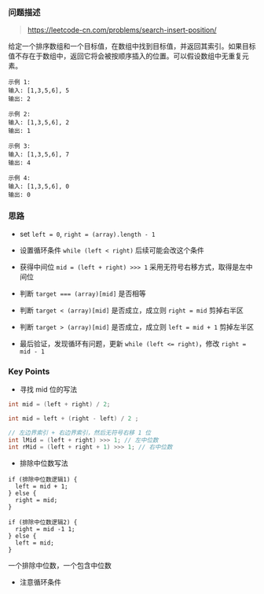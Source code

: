 ### 问题描述

> https://leetcode-cn.com/problems/search-insert-position/

给定一个排序数组和一个目标值，在数组中找到目标值，并返回其索引。如果目标值不存在于数组中，返回它将会被按顺序插入的位置。可以假设数组中无重复元素。

```
示例 1:
输入: [1,3,5,6], 5
输出: 2

示例 2:
输入: [1,3,5,6], 2
输出: 1

示例 3:
输入: [1,3,5,6], 7
输出: 4

示例 4:
输入: [1,3,5,6], 0
输出: 0
```

### 思路

* set `left = 0`, `right = (array).length - 1`

* 设置循环条件 `while (left < right)` 后续可能会改这个条件

* 获得中间位 `mid = (left + right) >>> 1` 采用无符号右移方式，取得是左中间位

* 判断 `target === (array)[mid]` 是否相等

* 判断 `target < (array)[mid]` 是否成立，成立则 `right = mid` 剪掉右半区

* 判断 `target > (array)[mid]` 是否成立，成立则 `left = mid + 1` 剪掉左半区

* 最后验证，发现循环有问题，更新 `while (left <= right)`，修改 `right = mid - 1`

### Key Points

* 寻找 mid 位的写法

``` java
int mid = (left + right) / 2;

int mid = left + (right - left) / 2 ;

// 左边界索引 + 右边界索引，然后无符号右移 1 位
int lMid = (left + right) >>> 1; // 左中位数
int rMid = (left + right + 1) >>> 1; // 右中位数
```

* 排除中位数写法

```
if (排除中位数逻辑1) {
  left = mid + 1;
} else {
  right = mid;
}

if (排除中位数逻辑2) {
  right = mid -1 1;
} else {
  left = mid;
}
```

一个排除中位数，一个包含中位数

* 注意循环条件
